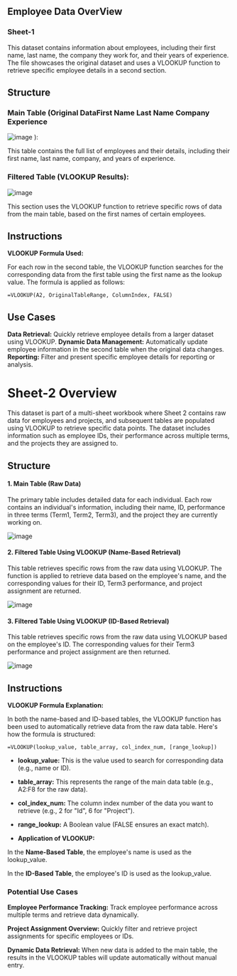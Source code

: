 ## Employee Data OverView 

### Sheet-1

This dataset contains information about employees, including their first name, last name, the company they work for, and their years of experience. The file showcases the original dataset and uses a VLOOKUP function to retrieve specific employee details in a second section.

## Structure

### Main Table (Original DataFirst Name	Last Name	Company	Experience

![image](https://github.com/user-attachments/assets/760488bb-c69e-4547-b20c-c96f34ce66a3)
):

This table contains the full list of employees and their details, including their first name, last name, company, and years of experience.

### Filtered Table (VLOOKUP Results):
		

![image](https://github.com/user-attachments/assets/0840809b-ceb5-4017-8c39-497e786524a9)

	
This section uses the VLOOKUP function to retrieve specific rows of data from the main table, based on the first names of certain employees.

## Instructions

**VLOOKUP Formula Used:**

For each row in the second table, the VLOOKUP function searches for the corresponding data from the first table using the first name as the lookup value. The formula is applied as follows:

`=VLOOKUP(A2, OriginalTableRange, ColumnIndex, FALSE)`


## Use Cases

**Data Retrieval:** Quickly retrieve employee details from a larger dataset using VLOOKUP.
**Dynamic Data Management:** Automatically update employee information in the second table when the original data changes.
**Reporting:** Filter and present specific employee details for reporting or analysis.



# Sheet-2 Overview
This dataset is part of a multi-sheet workbook where Sheet 2 contains raw data for employees and projects, and subsequent tables are populated using VLOOKUP to retrieve specific data points. The dataset includes information such as employee IDs, their performance across multiple terms, and the projects they are assigned to.

## Structure 

#### 1. Main Table (Raw Data)
The primary table includes detailed data for each individual. Each row contains an individual's information, including their name, ID, performance in three terms (Term1, Term2, Term3), and the project they are currently working on.


![image](https://github.com/user-attachments/assets/5ce8a839-e4f4-4eac-8d86-a0cdbebe355d)

#### 2. Filtered Table Using VLOOKUP (Name-Based Retrieval)
This table retrieves specific rows from the raw data using VLOOKUP. The function is applied to retrieve data based on the employee's name, and the corresponding values for their ID, Term3 performance, and project assignment are returned.

![image](https://github.com/user-attachments/assets/4207abc4-d6de-4b93-a242-71716d6c55c8)

#### 3. Filtered Table Using VLOOKUP (ID-Based Retrieval)

This table retrieves specific rows from the raw data using VLOOKUP based on the employee's ID. The corresponding values for their Term3 performance and project assignment are then returned.

![image](https://github.com/user-attachments/assets/709594a6-218f-4717-a712-03d55a204c7d)


## Instructions

**VLOOKUP Formula Explanation:**

In both the name-based and ID-based tables, the VLOOKUP function has been used to automatically retrieve data from the raw data table. Here's how the formula is structured:

`=VLOOKUP(lookup_value, table_array, col_index_num, [range_lookup])`

 - **lookup_value:** This is the value used to search for corresponding data (e.g., name or ID).

- **table_array:** This represents the range of the main data table (e.g., A2:F8 for the raw data).

- **col_index_num:** The column index number of the data you want to retrieve (e.g., 2 for "Id", 6 for "Project").

- **range_lookup:** A Boolean value (FALSE ensures an exact match).

- **Application of VLOOKUP:**

In the **Name-Based Table**, the employee's name is used as the lookup_value.

In the **ID-Based Table**, the employee's ID is used as the lookup_value.

### Potential Use Cases

**Employee Performance Tracking:** Track employee performance across multiple terms and retrieve data dynamically.

**Project Assignment Overview:** Quickly filter and retrieve project assignments for specific employees or IDs.

**Dynamic Data Retrieval:** When new data is added to the main table, the results in the VLOOKUP tables will update automatically without manual entry.


